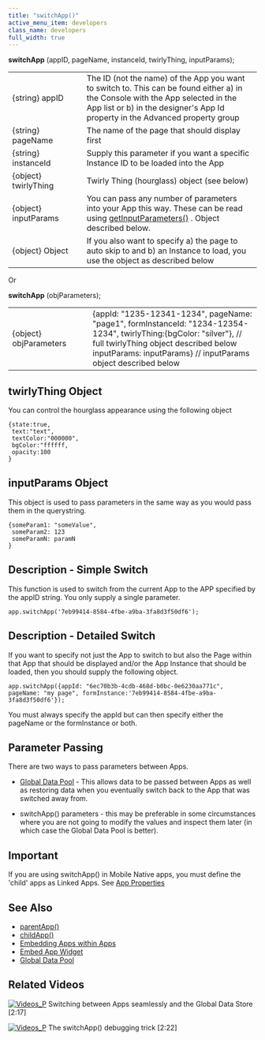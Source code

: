 ```yaml
---
title: "switchApp()"
active_menu_item: developers
class_name: developers
full_width: true
---
```



**switchApp** (appID, pageName, instanceId, twirlyThing, inputParams);

<table>
<tr>
<td width="170">
{string} appID

</td>
<td width="1">
</td>
<td width="710">
The ID (not the name) of the App you want to switch to. This can be found either a) in the Console with the App selected in the App list or b) in the designer's App Id property in the Advanced property group

</td>
</tr>
<tr>
<td width="170">
{string} pageName

</td>
<td width="1">
</td>
<td width="710">
The name of the page that should display first

</td>
</tr>
<tr>
<td width="170">
{string} instanceId

</td>
<td width="1">
</td>
<td width="710">
Supply this parameter if you want a specific Instance ID to be loaded into the App

</td>
</tr>
<tr>
<td width="170">
{object} twirlyThing

</td>
<td width="1">
</td>
<td width="710">
Twirly Thing (hourglass) object (see below)

</td>
</tr>
<tr>
<td width="170">
{object} inputParams

</td>
<td width="1">
</td>
<td width="710">
  You can pass any number of parameters into your App this way. These can be read using <a href="/developers/documentation/scripting-apis/client-api/app-functions/getinputparameter">getInputParameters()</a> . Object described below.

</td>
</tr>
<tr>
<td width="170">
{object} Object

</td>
<td width="1">
</td>
<td width="710">
If you also want to specify a) the page to auto skip to and b) an Instance to load, you use the object as described below

</td>
</tr>
</table>

Or

**switchApp** (objParameters);


<table>
<tr>
<td width="170">
{object} objParameters

</td>
<td width="1">
</td>
<td width="710">
       {appId: "1235-12341-1234", 
        pageName: "page1", 
        formInstanceId: "1234-12354-1234", 
        twirlyThing:{bgColor: "silver"}, // full twirlyThing object described below
        inputParams: inputParams}  // inputParams object described below
</td>
</tr>
</table>

## twirlyThing Object

You can control the hourglass appearance using the following object

	{state:true,
	 text:"text",
	 textColor:"000000",
	 bgColor:"ffffff,
	 opacity:100
	}

## inputParams Object

This object is used to pass parameters in the same way as you would pass them in the querystring.

	{someParam1: "someValue", 
     someParam2: 123
     someParamN: paramN
    }

## Description - Simple Switch

This function is used to switch from the current App to the APP specified by the appID string. You only supply a single parameter.

 `app.switchApp('7eb99414-8584-4fbe-a9ba-3fa8d3f50df6');`

## Description - Detailed Switch

If you want to specify not just the App to switch to but also the Page within that App that should be displayed and/or the App Instance that should be loaded, then you should supply the following object.

 `app.switchApp({appId: "6ec70b3b-4cdb-468d-b0bc-0e6230aa771c", pageName: "my page", formInstance:'7eb99414-8584-4fbe-a9ba-3fa8d3f50df6'});`

You must always specify the appId but can then specify either the pageName or the formInstance or both.

## Parameter Passing

There are two ways to pass parameters between Apps.

 - [Global Data Pool](/developers/documentation/scripting-apis/client-api/global-data-pool-functions/) - This allows data to be passed between Apps as well as restoring data when you eventually switch back to the App that was switched away from.

 - switchApp() parameters - this may be preferable in some circumstances where you are not going to modify the values and inspect them later (in which case the Global Data Pool is better).

## Important

If you are using switchApp() in Mobile Native apps, you must define the 'child' apps as Linked Apps. See [App Properties](/developers/documentation/product-guide/widget-properties-events/app-properties)

## See Also

 - [parentApp()](/developers/documentation/scripting-apis/client-api/app-functions/parentapp)
 - [childApp()](/developers/documentation/scripting-apis/client-api/app-functions/childapp)
 - [Embedding Apps within Apps](/developers/documentation/product-guide/advanced-features/embedding-apps-within-apps/)
 - [Embed App Widget](/developers/documentation/product-guide/widget-properties-events/advanced/embed-app)
 - [Global Data Pool](/developers/documentation/scripting-apis/client-api/global-data-pool-functions/)

## Related Videos

[![Videos\_P](/img/docs/videos_p.png)](http://www.youtube.com/v/pUY3PXct_wk?autoplay=1&hd=1&fs=1&showsearch=0&rel=0&) Switching between Apps seamlessly and the Global Data Store [2:17]

[![Videos\_P](/img/docs/videos_p.png)](http://www.youtube.com/v/ITkE2fsTOiI?autoplay=1&hd=1&fs=1&showsearch=0&rel=0&) The switchApp() debugging trick [2:22]

